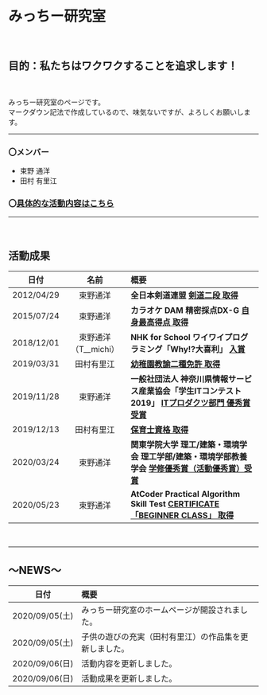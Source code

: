 # **みっちー研究室**

<br>

## **目的：私たちはワクワクすることを追求します！**

<br>

みっちー研究室のページです。
<br>
マークダウン記法で作成しているので、味気ないですが、よろしくお願いします。

---
### **〇メンバー**
- 束野 通洋
- 田村 有里江


### **〇**[**具体的な活動内容はこちら**](activity_content.html)

---

<br>

## **活動成果**
|日付|名前|概要|
|:--:|:--:|:--|
|2012/04/29|束野通洋|**全日本剣道連盟** [**剣道二段 取得**](image/michihiro/剣道二段.png)|
|2015/07/24|束野通洋|**カラオケ DAM 精密採点DX-G** [**自身最高得点 取得**](image/michihiro/カラオケ最高得点.png)|
|2018/12/01|束野通洋（T__michi）|**NHK for School ワイワイプログラミング「Why!?大喜利」** [**入賞**](https://www.nhk.or.jp/school/programming/oogiri/works_26.html)|
|2019/03/31|田村有里江|[**幼稚園教諭二種免許 取得**](image/yurie/幼稚園教諭免許.jpg)|
|2019/11/28|束野通洋|**一般社団法人 神奈川県情報サービス産業協会「学生ITコンテスト2019」** [**ITプロダクツ部門 優秀賞受賞**](image/michihiro/学生ITコンテスト優秀賞.pdf)|
|2019/12/13|田村有里江|[**保育士資格 取得**](image/yurie/保育士証.jpg)|
|2020/03/24|束野通洋|**関東学院大学 理工/建築・環境学会 理工学部/建築・環境学部教養学会** [**学修優秀賞（活動優秀賞）受賞**](image/michihiro/学修優秀賞（活動優秀賞）.png)|
|2020/05/23|束野通洋|**AtCoder Practical Algorithm Skill Test** [**CERTIFICATE「BEGINNER CLASS」 取得**](image/michihiro/PAST_BEGINNER.pdf)|

<br>

---

## **～NEWS～**
|日付|概要|
|:--:|:--|
|2020/09/05(土)|みっちー研究室のホームページが開設されました。|
|2020/09/05(土)|子供の遊びの充実（田村有里江）の作品集を更新しました。|
|2020/09/06(日)|活動内容を更新しました。|
|2020/09/06(日)|活動成果を更新しました。|